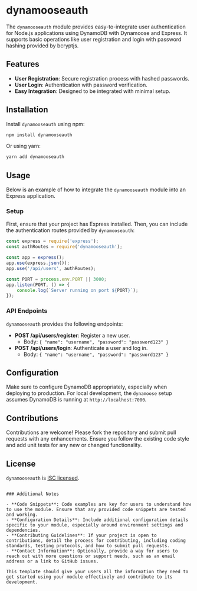
# dynamooseauth

The `dynamooseauth` module provides easy-to-integrate user authentication for Node.js applications using DynamoDB with Dynamoose and Express. It supports basic operations like user registration and login with password hashing provided by bcryptjs.

## Features

- **User Registration**: Secure registration process with hashed passwords.
- **User Login**: Authentication with password verification.
- **Easy Integration**: Designed to be integrated with minimal setup.

## Installation

Install `dynamooseauth` using npm:

```bash
npm install dynamooseauth
```

Or using yarn:

```bash
yarn add dynamooseauth
```

## Usage

Below is an example of how to integrate the `dynamooseauth` module into an Express application.

### Setup

First, ensure that your project has Express installed. Then, you can include the authentication routes provided by `dynamooseauth`:

```javascript
const express = require('express');
const authRoutes = require('dynamooseauth');

const app = express();
app.use(express.json());
app.use('/api/users', authRoutes);

const PORT = process.env.PORT || 3000;
app.listen(PORT, () => {
    console.log(`Server running on port ${PORT}`);
});
```

### API Endpoints

`dynamooseauth` provides the following endpoints:

- **POST /api/users/register**: Register a new user.
  - Body: `{ "name": "username", "password": "password123" }`
- **POST /api/users/login**: Authenticate a user and log in.
  - Body: `{ "name": "username", "password": "password123" }`

## Configuration

Make sure to configure DynamoDB appropriately, especially when deploying to production. For local development, the `dynamoose` setup assumes DynamoDB is running at `http://localhost:7000`.

## Contributions

Contributions are welcome! Please fork the repository and submit pull requests with any enhancements. Ensure you follow the existing code style and add unit tests for any new or changed functionality.

## License

`dynamooseauth` is [ISC licensed](./LICENSE).
```

### Additional Notes

- **Code Snippets**: Code examples are key for users to understand how to use the module. Ensure that any provided code snippets are tested and working.
- **Configuration Details**: Include additional configuration details specific to your module, especially around environment settings and dependencies.
- **Contributing Guidelines**: If your project is open to contributions, detail the process for contributing, including coding standards, testing protocols, and how to submit pull requests.
- **Contact Information**: Optionally, provide a way for users to reach out with more questions or support needs, such as an email address or a link to GitHub issues.

This template should give your users all the information they need to get started using your module effectively and contribute to its development.